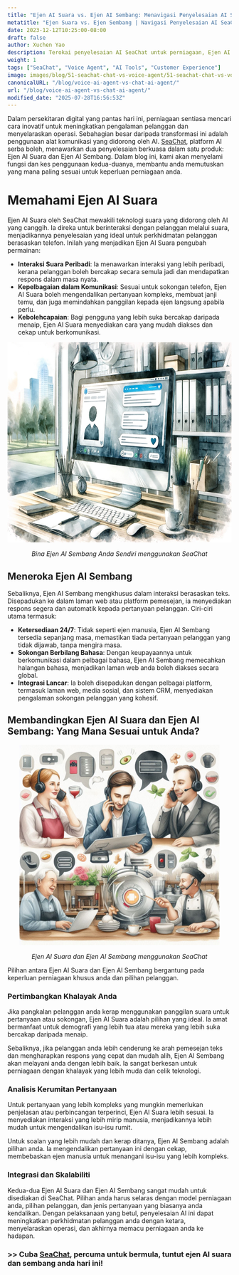 ```yaml
---
title: "Ejen AI Suara vs. Ejen AI Sembang: Menavigasi Penyelesaian AI SeaChat untuk Perniagaan Anda"
metatitle: "Ejen Suara vs. Ejen Sembang | Navigasi Penyelesaian AI SeaChat"
date: 2023-12-12T10:25:00-08:00
draft: false
author: Xuchen Yao
description: Terokai penyelesaian AI SeaChat untuk perniagaan, Ejen AI Suara untuk perkhidmatan pelanggan berasaskan suara dan Ejen AI Sembang untuk interaksi berasaskan teks, masing-masing dengan ciri dan kes penggunaan yang unik.
weight: 1
tags: ["SeaChat", "Voice Agent", "AI Tools", "Customer Experience"]
image: images/blog/51-seachat-chat-vs-voice-agent/51-seachat-chat-vs-voice-agent.png
canonicalURL: "/blog/voice-ai-agent-vs-chat-ai-agent/"
url: "/blog/voice-ai-agent-vs-chat-ai-agent/"
modified_date: "2025-07-28T16:56:53Z"
---
```


Dalam persekitaran digital yang pantas hari ini, perniagaan sentiasa mencari cara inovatif untuk meningkatkan pengalaman pelanggan dan menyelaraskan operasi. Sebahagian besar daripada transformasi ini adalah penggunaan alat komunikasi yang didorong oleh AI. [SeaChat](https://chat.seasalt.ai/?utm_source=blog), platform AI serba boleh, menawarkan dua penyelesaian berkuasa dalam satu produk: Ejen AI Suara dan Ejen AI Sembang. Dalam blog ini, kami akan menyelami fungsi dan kes penggunaan kedua-duanya, membantu anda memutuskan yang mana paling sesuai untuk keperluan perniagaan anda.

# Memahami Ejen AI Suara

Ejen AI Suara oleh SeaChat mewakili teknologi suara yang didorong oleh AI yang canggih. Ia direka untuk berinteraksi dengan pelanggan melalui suara, menjadikannya penyelesaian yang ideal untuk perkhidmatan pelanggan berasaskan telefon. Inilah yang menjadikan Ejen AI Suara pengubah permainan:

- **Interaksi Suara Peribadi**: Ia menawarkan interaksi yang lebih peribadi, kerana pelanggan boleh bercakap secara semula jadi dan mendapatkan respons dalam masa nyata.
- **Kepelbagaian dalam Komunikasi**: Sesuai untuk sokongan telefon, Ejen AI Suara boleh mengendalikan pertanyaan kompleks, membuat janji temu, dan juga memindahkan panggilan kepada ejen langsung apabila perlu.
- **Kebolehcapaian**: Bagi pengguna yang lebih suka bercakap daripada menaip, Ejen AI Suara menyediakan cara yang mudah diakses dan cekap untuk berkomunikasi.

<center>
<img height="450px" src="/images/blog/50x-all-seachat-agents/build-your-own-chat-ai-agent.jpeg" alt="Bina Ejen AI Sembang Anda Sendiri menggunakan SeaChat"/>

*Bina Ejen AI Sembang Anda Sendiri menggunakan SeaChat*
</center>


## Meneroka Ejen AI Sembang

Sebaliknya, Ejen AI Sembang mengkhusus dalam interaksi berasaskan teks. Disepadukan ke dalam laman web atau platform pemesejan, ia menyediakan respons segera dan automatik kepada pertanyaan pelanggan. Ciri-ciri utama termasuk:

- **Ketersediaan 24/7**: Tidak seperti ejen manusia, Ejen AI Sembang tersedia sepanjang masa, memastikan tiada pertanyaan pelanggan yang tidak dijawab, tanpa mengira masa.
- **Sokongan Berbilang Bahasa**: Dengan keupayaannya untuk berkomunikasi dalam pelbagai bahasa, Ejen AI Sembang memecahkan halangan bahasa, menjadikan laman web anda boleh diakses secara global.
- **Integrasi Lancar**: Ia boleh disepadukan dengan pelbagai platform, termasuk laman web, media sosial, dan sistem CRM, menyediakan pengalaman sokongan pelanggan yang kohesif.

## Membandingkan Ejen AI Suara dan Ejen AI Sembang: Yang Mana Sesuai untuk Anda?

<center>
<img height="450px" src="/images/blog/50x-all-seachat-agents/call-or-text-agents.jpeg" alt="Ejen AI Suara dan Ejen AI Sembang menggunakan SeaChat"/>

*Ejen AI Suara dan Ejen AI Sembang menggunakan SeaChat*
</center>

Pilihan antara Ejen AI Suara dan Ejen AI Sembang bergantung pada keperluan perniagaan khusus anda dan pilihan pelanggan.

### Pertimbangkan Khalayak Anda

Jika pangkalan pelanggan anda kerap menggunakan panggilan suara untuk pertanyaan atau sokongan, Ejen AI Suara adalah pilihan yang ideal. Ia amat bermanfaat untuk demografi yang lebih tua atau mereka yang lebih suka bercakap daripada menaip.

Sebaliknya, jika pelanggan anda lebih cenderung ke arah pemesejan teks dan mengharapkan respons yang cepat dan mudah alih, Ejen AI Sembang akan melayani anda dengan lebih baik. Ia sangat berkesan untuk perniagaan dengan khalayak yang lebih muda dan celik teknologi.

### Analisis Kerumitan Pertanyaan

Untuk pertanyaan yang lebih kompleks yang mungkin memerlukan penjelasan atau perbincangan terperinci, Ejen AI Suara lebih sesuai. Ia menyediakan interaksi yang lebih mirip manusia, menjadikannya lebih mudah untuk mengendalikan isu-isu rumit.

Untuk soalan yang lebih mudah dan kerap ditanya, Ejen AI Sembang adalah pilihan anda. Ia mengendalikan pertanyaan ini dengan cekap, membebaskan ejen manusia untuk menangani isu-isu yang lebih kompleks.

### Integrasi dan Skalabiliti

Kedua-dua Ejen AI Suara dan Ejen AI Sembang sangat mudah untuk disediakan di SeaChat. Pilihan anda harus selaras dengan model perniagaan anda, pilihan pelanggan, dan jenis pertanyaan yang biasanya anda kendalikan. Dengan pelaksanaan yang betul, penyelesaian AI ini dapat meningkatkan perkhidmatan pelanggan anda dengan ketara, menyelaraskan operasi, dan akhirnya memacu perniagaan anda ke hadapan.


### >> Cuba [SeaChat](https://chat.seasalt.ai/?utm_source=blog), percuma untuk bermula, tuntut ejen AI suara dan sembang anda hari ini!
